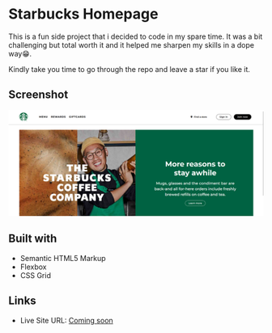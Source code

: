 # Starbucks Homepage

This is a fun side project that i decided to code in my spare time. It was a bit challenging but total worth it and it helped me sharpen my skills in a dope way😁.

Kindly take you time to go through the repo and leave a star if you like it.

## Screenshot

![](./CoffeeTech/Desktop-Showcase.png)

## Built with

- Semantic HTML5 Markup
- Flexbox
- CSS Grid

## Links

- Live Site URL: [Coming soon](https://comingsoon.com)

